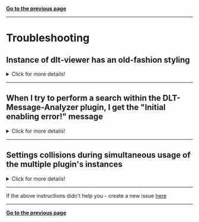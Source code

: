 [**Go to the previous page**](../../README.md)

----

# Troubleshooting

## Instance of dlt-viewer has an old-fashion styling

<details>
<summary>Click for more details!</summary>

The majority of the users are using dlt-viewer with the default styling, which is "windowsvista".

If you build dlt-viewer with Qt version which is equal or greater than 5.10, you should be aware that "windowsvista" styling has become a separate dynamic library there.

In order to check whether it is still available or not you can switch to the "Console view" and input "styles".
That will show you used, and available style sets:

![Screenshot of the "styles" command output](./troubleshooting_styles_command.png)

You can select one of the available styles using the "-style" command-line option, e.g.:

> ./dlt-viewer -style Fusion

In case if "windowsvista" style is missing in the above list, you can add it to the final deployment of the dlt-viewer in the following way:
> Take it from: "&lt;Qt_ROOT&gt;\\&lt;Qt_version&gt;\\&lt;Qt_toolchain&gt;\plugins\styles\qwindowsvistastyle.dll" // or *.so, depending on the used OS.
>
> Place it to: ".\dlt-viewer\styles\qwindowsvistastyle.dll" // or *.so, depending on the used OS.

Then reboot the dlt-viewer. The additional style should become available.
</details>

----

## When I try to perform a search within the DLT-Message-Analyzer plugin, I get the "Initial enabling error!" message

<details>
<summary>Click for more details!</summary>

In the older version the error looks like this:

![Screenshot of the "initial enabling error"](./troubleshooting_initial_enabling_error.png)

In newer versions - like this:

![Screenshot of the "initial enabling error" new](./troubleshooting_initial_enabling_error_new.png)

In general, you get this error, when dlt-viewer core is not providing to the plugin a pointer to the dlt file through the plugin's API. 

It doesn't really matter whether you have opened any dlt file or not. 
Dlt-viewer always has a connection to some file:
- if you've opened the file - dlt-viewer will use it
- if you haven't opened any file - dlt-viewer will itself implicitly create and use a temporary file

But in the case when you get the above-mentioned error, something went wrong, and the file is not provided.
Another proof of that would be an empty "Files view" of the plugin:

![Screenshot of the empty "files view"](./troubleshooting_empty_files_view.png)

----

**Why could that happen? We've identified the following reasons.**

----

#### 1. You have disabled "Plugins enabled" option on dlt-viewer's "Filter" tab and restarted the dlt-viewer:

![Screenshot of the "plugins enabled" dlt-viewer's option](./troubleshooting_plugins_enabled_option.png)

The possible measures of avoidance in this case are:
-	Turn on “Plugins Enabled” option and open another dlt file or dlt session with the target
-	Turn on “Plugins Enabled” option and then restart dlt-viewer

----

#### 2. You have compiled a newer version of the dlt-viewer, which has a settings format incompatible with the previously used version.

There are possible measures of avoidance for this issue.

On Windows:
- Close dlt-viewer.
- Go to "C:\Users\&lt;UserName&gt;\.dlt\config"
- Remove "config.ini"
- Start dlt-viewer

On Linux:
- Close dlt-viewer.
- Go to "/home/&lt;UserName&gt;/.dlt/config"
- Remove "config.ini"
- Start dlt-viewer

If that does not help, you can also try to press "Ctrl+K" in dlt-viewer in order to reset the used file.
</details>

----

## Settings collisions during simultaneous usage of the multiple plugin's instances

<details>

<summary>Click for more details!</summary>
The current design of the plugin is made in a way, which does not consider simultaneous usage of the configuration files by multiple instances of the plugin. In other words, the behavior in the case of 2 ( or more ) running instances of the dlt-viewer is totally implementation-dependent.

We are trying to make it a part of the design, but as of now our users can rely on the following statements:
- Each instance of the plugin reads the configuration from the corresponding files to RAM and works with them in the RAM.
- When settings are changed there is one of 2 strategies applied, based on the user settings:
  1. Either the whole set of the settings is updated and written to files on each update of each setting
  2. Or values are changed only in RAM and  written to files ONLY when dlt-viewer is closed by the user
- There are no "re-read" operations applied by all instances of the plugin once the file was changed. That is planned to be added for all instances, in case if "write on each update" strategy is used. But it is not there right now.
- Everything will work as expected until your work with the configuration of the plugin consists of the read-only operations. In other words - no side-effects until settings are not changed by the user.
- If for some reason 2 or more instances of the plugin will try to write the configuration data in the totally same moment of time, it might lead to: 
  1. the crash of one of the instances. Actually, it NEVER happened, but it potentially might happen
  2. discard of operation of one of the instances, considering the "last win" strategy
- If multiple instances of the plugin are writing to the configuration in different moments of time ( 99.999% of the cases ), then the only confusing side-effect, which you might face, would be the discarded portions of the settings of some of the instances, due to the application of the "last win" strategy.

An example regarding the last point from the above list. Let's imagine that you work with 2 instances of the dlt-viewer, and you perform the following set of operations:

  1. Instance #1 - change setting X
  2. Instance #2 - change setting Y
  3. Instance #1 - close
  4. Instance #2 - close
  5. Reopen the dlt-viewer

You will face that ONLY setting Y was changed, as instance #2 was closed last, which caused an update of all the settings without considering updates of instance #1.

Once again, sooner or later such inconsistent behavior will be eliminated. But until then we propose the following measure of avoidance in order to have your settings consistent:
- Change the setting in one instance of the dlt-viewer
- Close that instance last one
- If you changed a setting and want to apply the same change to other already opened instances of the plugin, use the "Refresh" context-menu item of the "Patterns view":

![Screenshot of the "Refresh" context-menu item](./pattern_refresh_context_menu.png)
</details>

----

If the above instructions didn't help you - create a new issue [here](https://github.com/svlad-90/DLT-Message-Analyzer/issues) 

----

[**Go to the previous page**](../../README.md)
